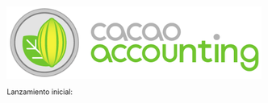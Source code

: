 
![Logo](https://raw.githubusercontent.com/cacao-accounting/cacao-accounting/development/cacao_accounting/static/media/cacao_accounting%20_logo.png)

Lanzamiento inicial: